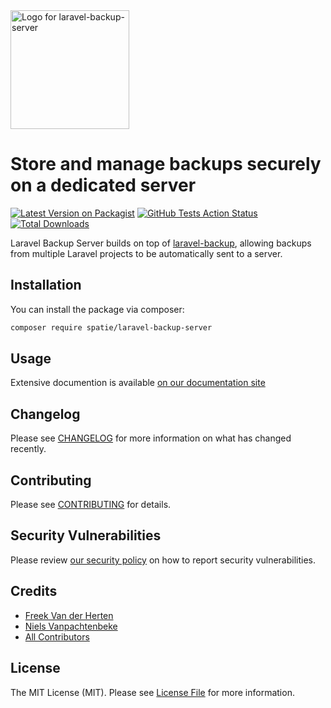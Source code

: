 <div align="left">
    <a href="https://spatie.be/open-source?utm_source=github&utm_medium=banner&utm_campaign=laravel-backup-server">
      <picture>
        <source media="(prefers-color-scheme: dark)" srcset="https://spatie.be/packages/header/laravel-backup-server/html/dark.webp">
        <img alt="Logo for laravel-backup-server" src=" https://spatie.be/packages/header/laravel-backup-server/html/light.webp" height="190">
      </picture>
    </a>

<h1>Store and manage backups securely on a dedicated server</h1>

[![Latest Version on Packagist](https://img.shields.io/packagist/v/spatie/laravel-backup-server.svg?style=flat-square)](https://packagist.org/packages/spatie/laravel-backup-server)
[![GitHub Tests Action Status](https://img.shields.io/github/actions/workflow/status/spatie/laravel-backup-server/run-tests.yml?branch=main&label=tests)](https://github.com/spatie/laravel-backup-server/actions?query=workflow%3Arun-tests+branch%3Amain)
[![Total Downloads](https://img.shields.io/packagist/dt/spatie/laravel-backup-server.svg?style=flat-square)](https://packagist.org/packages/spatie/laravel-backup-server)
    
</div>

Laravel Backup Server builds on top of [laravel-backup](https://github.com/spatie/laravel-backup), allowing backups from multiple Laravel projects to be automatically sent to a server. 

## Installation

You can install the package via composer:

```bash
composer require spatie/laravel-backup-server
```

## Usage

Extensive documention is available [on our documentation site](https://docs.spatie.be/laravel-backup-server/)


## Changelog

Please see [CHANGELOG](CHANGELOG.md) for more information on what has changed recently.

## Contributing

Please see [CONTRIBUTING](CONTRIBUTING.md) for details.

## Security Vulnerabilities

Please review [our security policy](../../security/policy) on how to report security vulnerabilities.

## Credits

- [Freek Van der Herten](https://github.com/freekmurze)
- [Niels Vanpachtenbeke](https://github.com/nielsvanpach)
- [All Contributors](../../contributors)

## License

The MIT License (MIT). Please see [License File](LICENSE.md) for more information.
